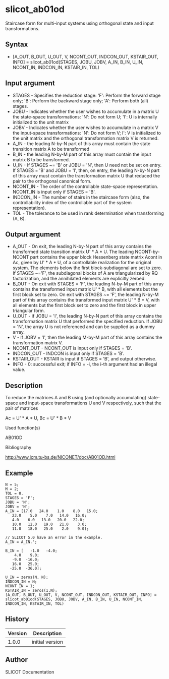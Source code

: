 

# slicot_ab01od

Staircase form for multi-input systems using orthogonal state and input transformations.

## Syntax

- [A_OUT, B_OUT, U_OUT, V, NCONT_OUT, INDCON_OUT, KSTAIR_OUT, INFO] = slicot_ab01od(STAGES, JOBU, JOBV, A_IN, B_IN, U_IN, NCONT_IN, INDCON_IN, KSTAIR_IN, TOL)

## Input argument

 - STAGES - Specifies the reduction stage: 'F':  Perform the forward stage only; 'B':  Perform the backward stage only; 'A':  Perform both (all) stages.
 - JOBU - Indicates whether the user wishes to accumulate in a matrix U the state-space transformations:  'N':  Do not form U; 'I':  U is internally initialized to the unit matrix
 - JOBV - Indicates whether the user wishes to accumulate in a matrix V the input-space transformations: 'N':  Do not form V; I':  V is initialized to the unit matrix and the orthogonal transformation matrix V is returned.
 - A_IN - the leading N-by-N part of this array must contain the state transition matrix A to be transformed
 - B_IN - the leading N-by-M part of this array must contain the input matrix B to be transformed.
 - U_IN - If STAGES ~= 'B' or JOBU = 'N', then U need not be set on entry. If STAGES = 'B' and JOBU = 'I', then, on entry, the leading N-by-N part of this array must contain the transformation matrix U that reduced the pair to the orthogonal canonical form.
 - NCONT_IN - The order of the controllable state-space representation. NCONT_IN is input only if STAGES = 'B'.
 - INDCON_IN - The number of stairs in the staircase form (also, the controllability index of the controllable part of the system representation).
 - TOL - The tolerance to be used in rank determination when transforming (A, B).

## Output argument

 - A_OUT - On exit, the leading N-by-N part of this array contains the transformed state transition matrix U' * A * U. The leading NCONT-by-NCONT part contains the upper block Hessenberg state matrix Acont in Ac, given by U' * A * U, of a controllable realization for the original system. The elements below the first block-subdiagonal are set to zero.  If STAGES ~='F', the subdiagonal blocks of A are triangularized by RQ factorization, and the annihilated elements are explicitly zeroed.
 - B_OUT - On exit with STAGES = 'F', the leading N-by-M part of this array contains the transformed input matrix U' * B, with all elements but the first block set to zero. On exit with STAGES ~= 'F', the leading N-by-M part of this array contains the transformed input matrix U' * B * V, with all elements but the first block set to zero and the first block in upper triangular form.
 - U_OUT - if JOBU = 'I', the leading N-by-N part of this array contains the transformation matrix U that performed the specified reduction. If JOBU = 'N', the array U is not referenced and can be supplied as a dummy array.
 - V - If JOBV = 'I', then the leading M-by-M part of this array contains the transformation matrix V.
 - NCONT_OUT - NCONT_OUT is input only if STAGES = 'B'.
 - INDCON_OUT - INDCON is input only if STAGES = 'B'.
 - KSTAIR_OUT - KSTAIR is input if STAGES = 'B', and output otherwise.
 - INFO - 0:  successful exit; if INFO = -i, the i-th argument had an illegal value.

## Description


  <p>To reduce the matrices A and B using (and optionally accumulating) state-space and input-space transformations U and V respectively, such that the pair of matrices</p>
  <p>Ac = U' * A * U,    Bc = U' * B * V</p>


Used function(s)

AB01OD

Bibliography

http://www.icm.tu-bs.de/NICONET/doc/AB01OD.html

## Example

```Nelson
N = 5;
M = 2;
TOL = 0.
STAGES = 'F';
JOBU = 'N';
JOBV = 'N';
A_IN = [17.0   24.0    1.0    8.0   15.0;
   23.0    5.0    7.0   14.0   16.0;
   4.0    6.0   13.0   20.0   22.0;
   10.0   12.0   19.0   21.0    3.0;
   11.0   18.0   25.0    2.0    9.0];

// SLICOT 5.0 have an error in the example.
A_IN = A_IN.';
   
B_IN = [   -1.0   -4.0;
    4.0    9.0;
   -9.0  -16.0;
   16.0   25.0;
  -25.0  -36.0];
  
U_IN = zeros(N, N);
INDCON_IN = N;
NCONT_IN = 1;
KSTAIR_IN = zeros(1,N);
[A_OUT, B_OUT, U_OUT, V, NCONT_OUT, INDCON_OUT, KSTAIR_OUT, INFO] = slicot_ab01od(STAGES, JOBU, JOBV, A_IN, B_IN, U_IN, NCONT_IN, INDCON_IN, KSTAIR_IN, TOL)
```

## History

|Version|Description|
|------|------|
|1.0.0|initial version|


## Author

SLICOT Documentation



